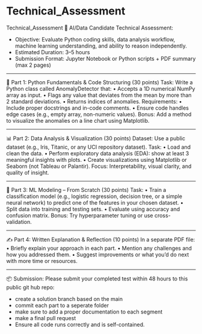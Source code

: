 # Technical_Assessment
Technical_Assessment
💼 AI/Data Candidate Technical Assessment: 
- Objective: Evaluate Python coding skills, data analysis workflow, machine learning understanding, and ability to reason independently.
- Estimated Duration: 3–5 hours
- Submission Format: Jupyter Notebook or Python scripts + PDF summary (max 2 pages)
________________________________________
🧠 Part 1: Python Fundamentals & Code Structuring (30 points)
Task:
Write a Python class called AnomalyDetector that:
•	Accepts a 1D numerical NumPy array as input.
•	Flags any value that deviates from the mean by more than 2 standard deviations.
•	Returns indices of anomalies.
Requirements:
•	Include proper docstrings and in-code comments.
•	Ensure code handles edge cases (e.g., empty array, non-numeric values).
Bonus: Add a method to visualize the anomalies on a line chart using Matplotlib.
________________________________________
📊 Part 2: Data Analysis & Visualization (30 points)
Dataset: Use a public dataset (e.g., Iris, Titanic, or any UCI repository dataset).
Task:
•	Load and clean the data.
•	Perform exploratory data analysis (EDA): show at least 3 meaningful insights with plots.
•	Create visualizations using Matplotlib or Seaborn (not Tableau or Palantir).
Focus: Interpretability, visual clarity, and quality of insight.
________________________________________
🤖 Part 3: ML Modeling – From Scratch (30 points)
Task:
•	Train a classification model (e.g., logistic regression, decision tree, or a simple neural network) to predict one of the features in your chosen dataset.
•	Split data into training and testing sets.
•	Evaluate using accuracy and confusion matrix.
Bonus: Try hyperparameter tuning or use cross-validation.
________________________________________
✍️ Part 4: Written Explanation & Reflection (10 points)
In a separate PDF file:
•	Briefly explain your approach in each part.
•	Mention any challenges and how you addressed them.
•	Suggest improvements or what you’d do next with more time or resources.

________________________________________
📦 Submission:
Please submit your completed test within 48 hours to this public git hub repo:
-  create a solution branch based on the main
-  commit each part to a seperate folder
-  make sure to add a proper documentation to each segment
-  make a final pull request
-  Ensure all code runs correctly and is self-contained.
